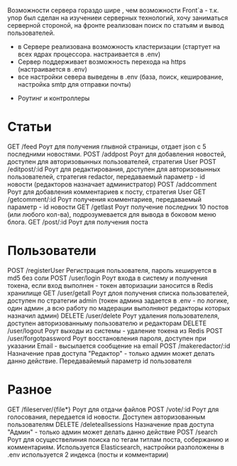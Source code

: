 Возможности сервера гораздо шире , чем возможности Front`a  - т.к. упор был сделан на изучениеи серверных технологий, хочу заниматься серверной стороной, на фронте реализован поиск по статьям и вывод пользователей.


- в Сервере реализована возможность кластеризации (стартует на всех ядрах процессора.  настраивается в .env)
- Сервер поддерживает возможность перехода на https (настраивается в .env)
- все настройки севера выведены в .env (база, поиск, кеширование, настройка smtp для отправки почты)

+ Роутинг и контроллеры 

# Статьи 
GET    /feed                  Роут для получения глывной страницы, отдает json с 5 последними новостями.
POST    /addpost              Роут для добавления новостей, доступен для авторизовынных пользователей, стратегия User
POST   /editpost/:id          Роут для редактирования, доступен для авторизовынных пользователей, стратегия redactor, передаваемый параметр - id новости  (редакторов назначает администратор)
POST    /addcomment           Роут для добавления комментариев к посту, стратегия User
GET /getcomment/:id           Роут получения комментариев, передаваемый параметр - id новости
GET /getlast                  Роут получение последних 10 постов (или любого кол-ва), подрозумевается для вывода в боковом меню блога.
GET   /post/:id               Роут для получения поста

# Пользователи
POST       /registerUser             Регистрация пользователя, пароль хешируется в md5 без соли
POST       /user/login               Роут входа в систему и получения токена, если вход выполнен -  токен авторизации заносится в Redis хранилище
GET        /user/getall              Роут длоя получения списка пользователей, доступен по стратегии admin (токен админа задается в .env - по логике, один админ ,а всю работу по мадерации выполняют редакторы которых назначил админ)
DELETE     /user/delete              Роут удаления пользователеля, доступен авторизованныму пользователю и редакторам 
DELETE     /user/logout              Роут выходы из системы - удаление токена  из Redis
POST       /user/forgotpassword      Роут восстановления пароля, доступен при указании Email - высылается сообщение на email
POST       /makeredactor/:id         Назначение прав доступа "Редактор" - только админ может делать данно действие. Передавайемый параметр id пользователя

# Разное
GET   /fileserver/{file*}       Роут для отдачи файлов
POST  /vote/:id                 Роут для голосования, передается id новости. Доступен авторизованным пользователям
DELETE  /deleteallsessions      Назначение прав доступа "Админ" - только админ может делать данно действие
POST   /search                  Роут для осуществелиния поиска по тегам титлам поста, собержанию и комментариям. Используется Elasticsearch, настройки разположены в .env используется 2 индекса (посты и комментарии)